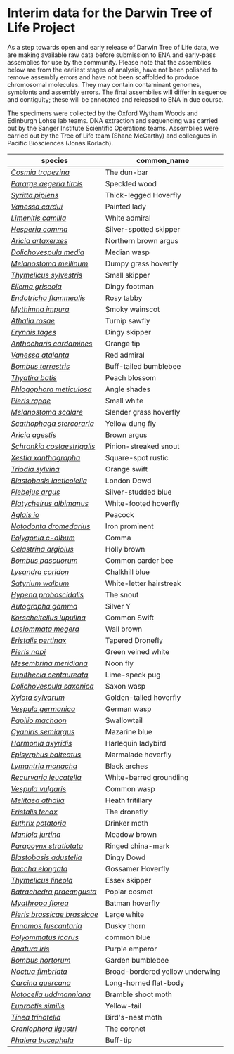 # Interim data for the Darwin Tree of Life Project

As a step towards open and early release of Darwin Tree of Life data, we are making available raw data before submission to ENA and early-pass assemblies for use by the community.
Please note that the assemblies below are from the earliest stages of analysis, have not been polished to remove assembly errors and have not been scaffolded to produce chromosomal molecules.
They may contain contaminant genomes, symbionts and assembly errors.
The final assemblies will differ in sequence and contiguity; these will be annotated and released to ENA in due course.

The specimens were collected by the Oxford Wytham Woods and Edinburgh Lohse lab teams.
DNA extraction and sequencing was carried out by the Sanger Institute Scientific Operations teams.
Assemblies were carried out by the Tree of Life team (Shane McCarthy) and colleagues in Pacific Biosciences (Jonas Korlach).

| species | common_name |
| ------- | ----------- |
| [*Cosmia trapezina*](species/Cosmia_trapezina/Cosmia_trapezina.md) | The dun-bar |
| [*Pararge aegeria tircis*](species/Pararge_aegeria_tircis/Pararge_aegeria_tircis.md) | Speckled wood |
| [*Syritta pipiens*](species/Syritta_pipiens/Syritta_pipiens.md) | Thick-legged Hoverfly |
| [*Vanessa cardui*](species/Vanessa_cardui/Vanessa_cardui.md) | Painted lady |
| [*Limenitis camilla*](species/Limenitis_camilla/Limenitis_camilla.md) | White admiral |
| [*Hesperia comma*](species/Hesperia_comma/Hesperia_comma.md) | Silver-spotted skipper |
| [*Aricia artaxerxes*](species/Aricia_artaxerxes/Aricia_artaxerxes.md) | Northern brown argus |
| [*Dolichovespula media*](species/Dolichovespula_media/Dolichovespula_media.md) | Median wasp |
| [*Melanostoma mellinum*](species/Melanostoma_mellinum/Melanostoma_mellinum.md) | Dumpy grass hoverfly |
| [*Thymelicus sylvestris*](species/Thymelicus_sylvestris/Thymelicus_sylvestris.md) | Small skipper |
| [*Eilema griseola*](species/Eilema_griseola/Eilema_griseola.md) | Dingy footman |
| [*Endotricha flammealis*](species/Endotricha_flammealis/Endotricha_flammealis.md) | Rosy tabby |
| [*Mythimna impura*](species/Mythimna_impura/Mythimna_impura.md) | Smoky wainscot |
| [*Athalia rosae*](species/Athalia_rosae/Athalia_rosae.md) | Turnip sawfly |
| [*Erynnis tages*](species/Erynnis_tages/Erynnis_tages.md) | Dingy skipper |
| [*Anthocharis cardamines*](species/Anthocharis_cardamines/Anthocharis_cardamines.md) | Orange tip |
| [*Vanessa atalanta*](species/Vanessa_atalanta/Vanessa_atalanta.md) | Red admiral |
| [*Bombus terrestris*](species/Bombus_terrestris/Bombus_terrestris.md) | Buff-tailed bumblebee |
| [*Thyatira batis*](species/Thyatira_batis/Thyatira_batis.md) | Peach blossom |
| [*Phlogophora meticulosa*](species/Phlogophora_meticulosa/Phlogophora_meticulosa.md) | Angle shades |
| [*Pieris rapae*](species/Pieris_rapae/Pieris_rapae.md) | Small white |
| [*Melanostoma scalare*](species/Melanostoma_scalare/Melanostoma_scalare.md) | Slender grass hoverfly |
| [*Scathophaga stercoraria*](species/Scathophaga_stercoraria/Scathophaga_stercoraria.md) | Yellow dung fly |
| [*Aricia agestis*](species/Aricia_agestis/Aricia_agestis.md) | Brown argus |
| [*Schrankia costaestrigalis*](species/Schrankia_costaestrigalis/Schrankia_costaestrigalis.md) | Pinion-streaked snout |
| [*Xestia xanthographa*](species/Xestia_xanthographa/Xestia_xanthographa.md) | Square-spot rustic |
| [*Triodia sylvina*](species/Triodia_sylvina/Triodia_sylvina.md) | Orange swift |
| [*Blastobasis lacticolella*](species/Blastobasis_lacticolella/Blastobasis_lacticolella.md) | London Dowd |
| [*Plebejus argus*](species/Plebejus_argus/Plebejus_argus.md) | Silver-studded blue |
| [*Platycheirus albimanus*](species/Platycheirus_albimanus/Platycheirus_albimanus.md) | White-footed hoverfly |
| [*Aglais io*](species/Aglais_io/Aglais_io.md) | Peacock |
| [*Notodonta dromedarius*](species/Notodonta_dromedarius/Notodonta_dromedarius.md) | Iron prominent |
| [*Polygonia c-album*](species/Polygonia_c-album/Polygonia_c-album.md) | Comma |
| [*Celastrina argiolus*](species/Celastrina_argiolus/Celastrina_argiolus.md) | Holly brown |
| [*Bombus pascuorum*](species/Bombus_pascuorum/Bombus_pascuorum.md) | Common carder bee |
| [*Lysandra coridon*](species/Lysandra_coridon/Lysandra_coridon.md) | Chalkhill blue |
| [*Satyrium walbum*](species/Satyrium_walbum/Satyrium_walbum.md) | White-letter hairstreak |
| [*Hypena proboscidalis*](species/Hypena_proboscidalis/Hypena_proboscidalis.md) | The snout |
| [*Autographa gamma*](species/Autographa_gamma/Autographa_gamma.md) | Silver Y |
| [*Korscheltellus lupulina*](species/Korscheltellus_lupulina/Korscheltellus_lupulina.md) | Common Swift |
| [*Lasiommata megera*](species/Lasiommata_megera/Lasiommata_megera.md) | Wall brown |
| [*Eristalis pertinax*](species/Eristalis_pertinax/Eristalis_pertinax.md) | Tapered Dronefly |
| [*Pieris napi*](species/Pieris_napi/Pieris_napi.md) | Green veined white |
| [*Mesembrina meridiana*](species/Mesembrina_meridiana/Mesembrina_meridiana.md) | Noon fly |
| [*Eupithecia centaureata*](species/Eupithecia_centaureata/Eupithecia_centaureata.md) | Lime-speck pug |
| [*Dolichovespula saxonica*](species/Dolichovespula_saxonica/Dolichovespula_saxonica.md) | Saxon wasp |
| [*Xylota sylvarum*](species/Xylota_sylvarum/Xylota_sylvarum.md) | Golden-tailed hoverfly |
| [*Vespula germanica*](species/Vespula_germanica/Vespula_germanica.md) | German wasp |
| [*Papilio machaon*](species/Papilio_machaon/Papilio_machaon.md) | Swallowtail |
| [*Cyaniris semiargus*](species/Cyaniris_semiargus/Cyaniris_semiargus.md) | Mazarine blue |
| [*Harmonia axyridis*](species/Harmonia_axyridis/Harmonia_axyridis.md) | Harlequin ladybird |
| [*Episyrphus balteatus*](species/Episyrphus_balteatus/Episyrphus_balteatus.md) | Marmalade hoverfly |
| [*Lymantria monacha*](species/Lymantria_monacha/Lymantria_monacha.md) | Black arches |
| [*Recurvaria leucatella*](species/Recurvaria_leucatella/Recurvaria_leucatella.md) | White-barred groundling |
| [*Vespula vulgaris*](species/Vespula_vulgaris/Vespula_vulgaris.md) | Common wasp |
| [*Melitaea athalia*](species/Melitaea_athalia/Melitaea_athalia.md) | Heath fritillary |
| [*Eristalis tenax*](species/Eristalis_tenax/Eristalis_tenax.md) | The dronefly |
| [*Euthrix potatoria*](species/Euthrix_potatoria/Euthrix_potatoria.md) | Drinker moth |
| [*Maniola jurtina*](species/Maniola_jurtina/Maniola_jurtina.md) | Meadow brown |
| [*Parapoynx stratiotata*](species/Parapoynx_stratiotata/Parapoynx_stratiotata.md) | Ringed china-mark |
| [*Blastobasis adustella*](species/Blastobasis_adustella/Blastobasis_adustella.md) | Dingy Dowd |
| [*Baccha elongata*](species/Baccha_elongata/Baccha_elongata.md) | Gossamer Hoverfly |
| [*Thymelicus lineola*](species/Thymelicus_lineola/Thymelicus_lineola.md) | Essex skipper |
| [*Batrachedra praeangusta*](species/Batrachedra_praeangusta/Batrachedra_praeangusta.md) | Poplar cosmet |
| [*Myathropa florea*](species/Myathropa_florea/Myathropa_florea.md) | Batman hoverfly |
| [*Pieris brassicae brassicae*](species/Pieris_brassicae_brassicae/Pieris_brassicae_brassicae.md) | Large white |
| [*Ennomos fuscantaria*](species/Ennomos_fuscantaria/Ennomos_fuscantaria.md) | Dusky thorn |
| [*Polyommatus icarus*](species/Polyommatus_icarus/Polyommatus_icarus.md) | common blue |
| [*Apatura iris*](species/Apatura_iris/Apatura_iris.md) | Purple emperor |
| [*Bombus hortorum*](species/Bombus_hortorum/Bombus_hortorum.md) | Garden bumblebee |
| [*Noctua fimbriata*](species/Noctua_fimbriata/Noctua_fimbriata.md) | Broad-bordered yellow underwing |
| [*Carcina quercana*](species/Carcina_quercana/Carcina_quercana.md) | Long-horned flat-body |
| [*Notocelia uddmanniana*](species/Notocelia_uddmanniana/Notocelia_uddmanniana.md) | Bramble shoot moth |
| [*Euproctis similis*](species/Euproctis_similis/Euproctis_similis.md) | Yellow-tail |
| [*Tinea trinotella*](species/Tinea_trinotella/Tinea_trinotella.md) | Bird's-nest moth |
| [*Craniophora ligustri*](species/Craniophora_ligustri/Craniophora_ligustri.md) | The coronet |
| [*Phalera bucephala*](species/Phalera_bucephala/Phalera_bucephala.md) | Buff-tip |
